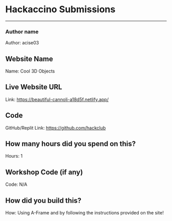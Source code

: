 # Hackaccino Submissions

---

### Author name

Author: acise03

<!-- A name or nickname that you want to appear as the author of the website -->

## Website Name

Name: Cool 3D Objects

## Live Website URL

Link: [https://beautiful-cannoli-a18d5f.netlify.app/
](https://beautiful-cannoli-a18d5f.netlify.app/)
## Code

GitHub/Replit Link: https://github.com/hackclub

## How many hours did you spend on this?

Hours: 1

## Workshop Code (if any)

Code: N/A

## How did you build this?

How: Using A-Frame and by following the instructions provided on the site!
